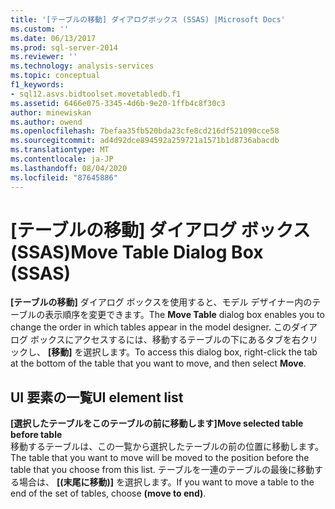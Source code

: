 ```yaml
---
title: '[テーブルの移動] ダイアログボックス (SSAS) |Microsoft Docs'
ms.custom: ''
ms.date: 06/13/2017
ms.prod: sql-server-2014
ms.reviewer: ''
ms.technology: analysis-services
ms.topic: conceptual
f1_keywords:
- sql12.asvs.bidtoolset.movetabledb.f1
ms.assetid: 6466e075-3345-4d6b-9e20-1ffb4c8f30c3
author: minewiskan
ms.author: owend
ms.openlocfilehash: 7befaa35fb520bda23cfe8cd216df521090cce58
ms.sourcegitcommit: ad4d92dce894592a259721a1571b1d8736abacdb
ms.translationtype: MT
ms.contentlocale: ja-JP
ms.lasthandoff: 08/04/2020
ms.locfileid: "87645886"
---
```

# <a name="move-table-dialog-box-ssas"></a><span data-ttu-id="dad73-102">[テーブルの移動] ダイアログ ボックス (SSAS)</span><span class="sxs-lookup"><span data-stu-id="dad73-102">Move Table Dialog Box (SSAS)</span></span>
  <span data-ttu-id="dad73-103">**[テーブルの移動]** ダイアログ ボックスを使用すると、モデル デザイナー内のテーブルの表示順序を変更できます。</span><span class="sxs-lookup"><span data-stu-id="dad73-103">The **Move Table** dialog box enables you to change the order in which tables appear in the model designer.</span></span> <span data-ttu-id="dad73-104">このダイアログ ボックスにアクセスするには、移動するテーブルの下にあるタブを右クリックし、 **[移動]** を選択します。</span><span class="sxs-lookup"><span data-stu-id="dad73-104">To access this dialog box, right-click the tab at the bottom of the table that you want to move, and then select **Move**.</span></span>  
  
## <a name="ui-element-list"></a><span data-ttu-id="dad73-105">UI 要素の一覧</span><span class="sxs-lookup"><span data-stu-id="dad73-105">UI element list</span></span>  
 <span data-ttu-id="dad73-106">**[選択したテーブルをこのテーブルの前に移動します]**</span><span class="sxs-lookup"><span data-stu-id="dad73-106">**Move selected table before table**</span></span>  
 <span data-ttu-id="dad73-107">移動するテーブルは、この一覧から選択したテーブルの前の位置に移動します。</span><span class="sxs-lookup"><span data-stu-id="dad73-107">The table that you want to move will be moved to the position before the table that you choose from this list.</span></span> <span data-ttu-id="dad73-108">テーブルを一連のテーブルの最後に移動する場合は、 **[(末尾に移動)]** を選択します。</span><span class="sxs-lookup"><span data-stu-id="dad73-108">If you want to move a table to the end of the set of tables, choose **(move to end)**.</span></span>  
  
  
